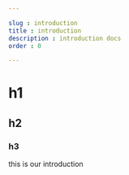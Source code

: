 ```yaml
---

slug : introduction
title : introduction
description : introduction docs
order : 0

---
```


# h1

## h2

### h3


this is our introduction